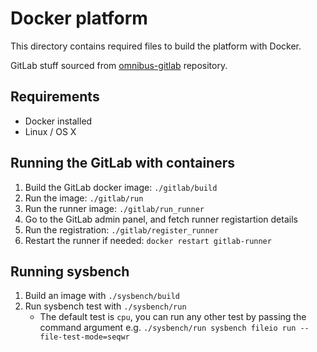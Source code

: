 # Docker platform

This directory contains required files to build the platform with Docker.

GitLab stuff sourced from [omnibus-gitlab](https://gitlab.com/gitlab-org/omnibus-gitlab/-/tree/master/docker) repository.

## Requirements

* Docker installed
* Linux / OS X

## Running the GitLab with containers

1. Build the GitLab docker image: `./gitlab/build`
2. Run the image: `./gitlab/run`
3. Run the runner image: `./gitlab/run_runner`
4. Go to the GitLab admin panel, and fetch runner registartion details
5. Run the registration: `./gitlab/register_runner`
6. Restart the runner if needed: `docker restart gitlab-runner`

## Running sysbench

1. Build an image with `./sysbench/build`
2. Run sysbench test with `./sysbench/run`
   * The default test is `cpu`, you can run any other test by passing the command argument e.g. `./sysbench/run sysbench fileio run --file-test-mode=seqwr`
